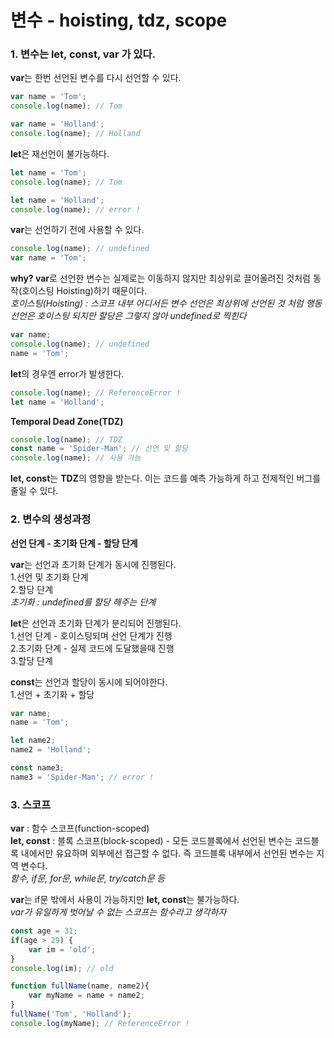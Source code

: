 변수 - hoisting, tdz, scope
=============

### 1. 변수는 let, const, var 가 있다.

**var**는 한번 선언된 변수를 다시 선언할 수 있다.
```javascript
var name = 'Tom';
console.log(name); // Tom

var name = 'Holland';
console.log(name); // Holland
```

**let**은 재선언이 불가능하다.
```javascript
let name = 'Tom';
console.log(name); // Tom

let name = 'Holland';
console.log(name); // error !
```

**var**는 선언하기 전에 사용할 수 있다.
```javascript
console.log(name); // undefined
var name = 'Tom';
```
**why? var**로 선언한 변수는 실제로는 이동하지 않지만 최상위로 끌어올려진 것처럼 동작(호이스팅 Hoisting)하기 때문이다.   
*호이스팅(Hoisting) : 스코프 내부 어디서든 변수 선언은 최상위에 선언된 것 처럼 행동*   
*선언은 호이스팅 되지만 할당은 그렇지 않아 undefined로 찍힌다*   
```javascript
var name;
console.log(name); // undefined
name = 'Tom';
```

**let**의 경우엔 error가 발생한다.
```javascript
console.log(name); // ReferenceError !
let name = 'Holland';
```

**Temporal Dead Zone(TDZ)**
```javascript
console.log(name); // TDZ
const name = 'Spider-Man'; // 선언 및 할당
console.log(name); // 사용 가능
```
**let, const**는 **TDZ**의 영향을 받는다.
이는 코드를 예측 가능하게 하고 전제적인 버그를 줄일 수 있다.

### 2. 변수의 생성과정

**선언 단계 - 초기화 단계 - 할당 단계**

**var**는 선언과 초기화 단계가 동시에 진행된다.   
1.선언 및 초기화 단계   
2.할당 단계   
*초기화 : undefined를 할당 해주는 단계*   

**let**은 선언과 초기화 단계가 분리되어 진행된다.   
1.선언 단계 - 호이스팅되며 선언 단계가 진행   
2.초기화 단계 - 실제 코드에 도달했을때 진행   
3.할당 단계   

**const**는 선언과 할당이 동시에 되어야한다.   
1.선언 + 초기화 + 할당   

```javascript
var name;
name = 'Tom';

let name2;
name2 = 'Holland';

const name3;
name3 = 'Spider-Man'; // error !
```

### 3. 스코프

**var** : 함수 스코프(function-scoped)   
**let, const** : 블록 스코프(block-scoped) - 모든 코드블록에서 선언된 변수는 코드블록 내에서만 유요하며 외부에선 접근할 수 없다. 즉 코드블록 내부에서 선언된 변수는 지역 변수다.   
*함수, if문, for문, while문, try/catch문 등*   

**var**는 if문 밖에서 사용이 가능하지만 **let, const**는 불가능하다.   
*var가 유일하게 벗어날 수 없는 스코프는 함수라고 생각하자*   
```javascript
const age = 31;
if(age > 29) {
    var im = 'old';
}
console.log(im); // old

function fullName(name, name2){
    var myName = name + name2;
}
fullName('Tom', 'Holland');
console.log(myName); // ReferenceError !
```
